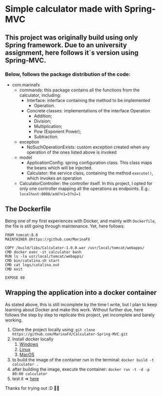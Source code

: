 # Simple calculator made with Spring-MVC

## This project was originally build using only Spring framework. Due to an university assignment, here follows it`s version using Spring-MVC.  

### Below, follows the package distribution of the code: 

* com.marinafx
    - commands: this package contains all the functions from the calculator, including: 
        - Interface: interface containing the method to be implemented
            - Operation.
        - Concrete classes: implementations of the interface Operation
            - Addition;
            - Division;
            - Multiplication;
            - Pow (Exponent Power);
            - Subtraction.
    - exception
        - NoSuchOperationExists: custom exception created when any operation of the ones listed above is invoked
    - model
        - ApplicationConfig: spring configuration class. This class maps the beans which will be injected.
        - Calculator: the service class, containing the method `execute()`, which invokes an operation
    - CalculatorController: the controller itself. In this project, I opted for only one controller mapping all the operations as endpoints. E.g.: `localhost:8080/add?n1=3?n2=1`

## The Dockerfile
Being one of my first experiences with Docker, and mainly with `Dockerfile`, the file is still going through maintenance. 
Yet, here follows: 

```
FROM tomcat:8.0
MAINTAINER @https://github.com/MarinaFX

COPY /build/libs/Calculator-1.0.0.war /usr/local/tomcat/webapps/
CMD docker exec -it calculator bash
RUN ls -la usr/local/tomcat/webapps/
CMD bin/catalina.sh start
CMD cat logs/catalina.out
CMD exit

EXPOSE 80
```


## Wrapping the application into a docker container
As stated above, this is still incomplete by the time I write, but I plan to keep learning about Docker and make this work.
Without further due, here follows the step by step to replicate this project, yet incomplete and barely working. 

1. Clone the project locally using: `git clone https://github.com/MarinaFX/Calculator-Spring-MVC.git`
2. Install docker locally
    1. [Windows](https://docs.docker.com/docker-for-windows/install/)
    2. [Linux](https://docs.docker.com/engine/install/)
    3. [MacOS](https://docs.docker.com/docker-for-mac/install/)
3. to build the image of the container run in the terminal: `docker build -t calculator .`
4. after building the image, execute the container: `docker run -t -d -p 80:80 calculator`
5. test it => [here](https://localhost:8080/index.jsp)

Thanks for trying out :D 🤘🤘